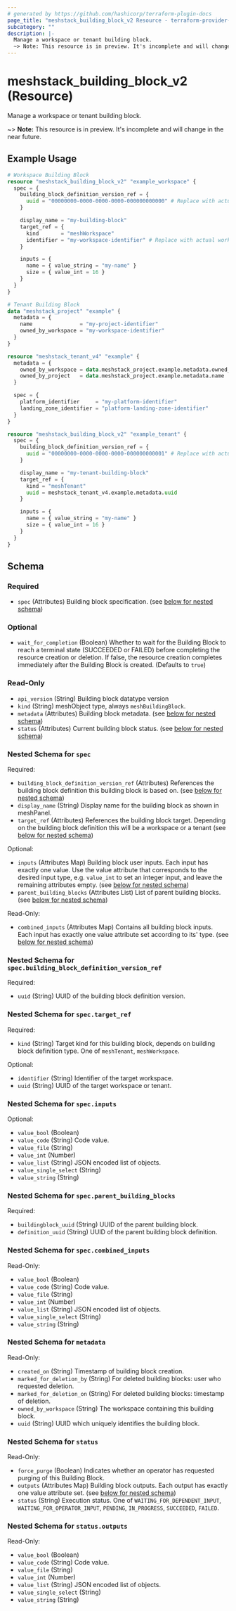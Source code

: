 ```yaml
---
# generated by https://github.com/hashicorp/terraform-plugin-docs
page_title: "meshstack_building_block_v2 Resource - terraform-provider-meshstack"
subcategory: ""
description: |-
  Manage a workspace or tenant building block.
  ~> Note: This resource is in preview. It's incomplete and will change in the near future.
---
```


# meshstack_building_block_v2 (Resource)

Manage a workspace or tenant building block.

~> **Note:** This resource is in preview. It's incomplete and will change in the near future.

## Example Usage

```terraform
# Workspace Building Block
resource "meshstack_building_block_v2" "example_workspace" {
  spec = {
    building_block_definition_version_ref = {
      uuid = "00000000-0000-0000-0000-000000000000" # Replace with actual definition version UUID
    }

    display_name = "my-building-block"
    target_ref = {
      kind       = "meshWorkspace"
      identifier = "my-workspace-identifier" # Replace with actual workspace identifier
    }

    inputs = {
      name = { value_string = "my-name" }
      size = { value_int = 16 }
    }
  }
}

# Tenant Building Block
data "meshstack_project" "example" {
  metadata = {
    name               = "my-project-identifier"
    owned_by_workspace = "my-workspace-identifier"
  }
}

resource "meshstack_tenant_v4" "example" {
  metadata = {
    owned_by_workspace = data.meshstack_project.example.metadata.owned_by_workspace
    owned_by_project   = data.meshstack_project.example.metadata.name
  }

  spec = {
    platform_identifier     = "my-platform-identifier"
    landing_zone_identifier = "platform-landing-zone-identifier"
  }
}

resource "meshstack_building_block_v2" "example_tenant" {
  spec = {
    building_block_definition_version_ref = {
      uuid = "00000000-0000-0000-0000-000000000001" # Replace with actual definition version UUID
    }

    display_name = "my-tenant-building-block"
    target_ref = {
      kind = "meshTenant"
      uuid = meshstack_tenant_v4.example.metadata.uuid
    }

    inputs = {
      name = { value_string = "my-name" }
      size = { value_int = 16 }
    }
  }
}
```

<!-- schema generated by tfplugindocs -->
## Schema

### Required

- `spec` (Attributes) Building block specification. (see [below for nested schema](#nestedatt--spec))

### Optional

- `wait_for_completion` (Boolean) Whether to wait for the Building Block to reach a terminal state (SUCCEEDED or FAILED) before completing the resource creation or deletion. If false, the resource creation completes immediately after the Building Block is created. (Defaults to `true`)

### Read-Only

- `api_version` (String) Building block datatype version
- `kind` (String) meshObject type, always `meshBuildingBlock`.
- `metadata` (Attributes) Building block metadata. (see [below for nested schema](#nestedatt--metadata))
- `status` (Attributes) Current building block status. (see [below for nested schema](#nestedatt--status))

<a id="nestedatt--spec"></a>
### Nested Schema for `spec`

Required:

- `building_block_definition_version_ref` (Attributes) References the building block definition this building block is based on. (see [below for nested schema](#nestedatt--spec--building_block_definition_version_ref))
- `display_name` (String) Display name for the building block as shown in meshPanel.
- `target_ref` (Attributes) References the building block target. Depending on the building block definition this will be a workspace or a tenant (see [below for nested schema](#nestedatt--spec--target_ref))

Optional:

- `inputs` (Attributes Map) Building block user inputs. Each input has exactly one value. Use the value attribute that corresponds to the desired input type, e.g. `value_int` to set an integer input, and leave the remaining attributes empty. (see [below for nested schema](#nestedatt--spec--inputs))
- `parent_building_blocks` (Attributes List) List of parent building blocks. (see [below for nested schema](#nestedatt--spec--parent_building_blocks))

Read-Only:

- `combined_inputs` (Attributes Map) Contains all building block inputs. Each input has exactly one value attribute set according to its' type. (see [below for nested schema](#nestedatt--spec--combined_inputs))

<a id="nestedatt--spec--building_block_definition_version_ref"></a>
### Nested Schema for `spec.building_block_definition_version_ref`

Required:

- `uuid` (String) UUID of the building block definition version.


<a id="nestedatt--spec--target_ref"></a>
### Nested Schema for `spec.target_ref`

Required:

- `kind` (String) Target kind for this building block, depends on building block definition type. One of `meshTenant`, `meshWorkspace`.

Optional:

- `identifier` (String) Identifier of the target workspace.
- `uuid` (String) UUID of the target workspace or tenant.


<a id="nestedatt--spec--inputs"></a>
### Nested Schema for `spec.inputs`

Optional:

- `value_bool` (Boolean)
- `value_code` (String) Code value.
- `value_file` (String)
- `value_int` (Number)
- `value_list` (String) JSON encoded list of objects.
- `value_single_select` (String)
- `value_string` (String)


<a id="nestedatt--spec--parent_building_blocks"></a>
### Nested Schema for `spec.parent_building_blocks`

Required:

- `buildingblock_uuid` (String) UUID of the parent building block.
- `definition_uuid` (String) UUID of the parent building block definition.


<a id="nestedatt--spec--combined_inputs"></a>
### Nested Schema for `spec.combined_inputs`

Read-Only:

- `value_bool` (Boolean)
- `value_code` (String) Code value.
- `value_file` (String)
- `value_int` (Number)
- `value_list` (String) JSON encoded list of objects.
- `value_single_select` (String)
- `value_string` (String)



<a id="nestedatt--metadata"></a>
### Nested Schema for `metadata`

Read-Only:

- `created_on` (String) Timestamp of building block creation.
- `marked_for_deletion_by` (String) For deleted building blocks: user who requested deletion.
- `marked_for_deletion_on` (String) For deleted building blocks: timestamp of deletion.
- `owned_by_workspace` (String) The workspace containing this building block.
- `uuid` (String) UUID which uniquely identifies the building block.


<a id="nestedatt--status"></a>
### Nested Schema for `status`

Read-Only:

- `force_purge` (Boolean) Indicates whether an operator has requested purging of this Building Block.
- `outputs` (Attributes Map) Building block outputs. Each output has exactly one value attribute set. (see [below for nested schema](#nestedatt--status--outputs))
- `status` (String) Execution status. One of `WAITING_FOR_DEPENDENT_INPUT`, `WAITING_FOR_OPERATOR_INPUT`, `PENDING`, `IN_PROGRESS`, `SUCCEEDED`, `FAILED`.

<a id="nestedatt--status--outputs"></a>
### Nested Schema for `status.outputs`

Read-Only:

- `value_bool` (Boolean)
- `value_code` (String) Code value.
- `value_file` (String)
- `value_int` (Number)
- `value_list` (String) JSON encoded list of objects.
- `value_single_select` (String)
- `value_string` (String)
